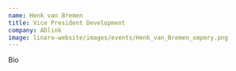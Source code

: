 ```yaml
---
name: Henk van Bremen
title: Vice President Development
company: ADlink
image: linaro-website/images/events/Henk_van_Bremen_xmpmry.png
---
```


Bio
